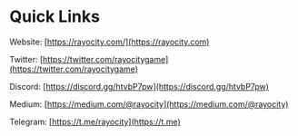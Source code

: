 # Quick Links

Website: [https://rayocity.com/](https://rayocity.com)

Twitter: [https://twitter.com/rayocitygame](https://twitter.com/rayocitygame)

Discord: [https://discord.gg/htvbP7pw](https://discord.gg/htvbP7pw)

Medium: [https://medium.com/@rayocity](https://medium.com/@rayocity)

Telegram: [https://t.me/rayocity](https://t.me)
